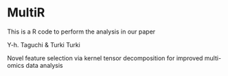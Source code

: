 # MultiR
This is a R code to perform the analysis in our paper

Y-h. Taguchi & Turki Turki

Novel feature selection via kernel tensor decomposition for improved multi-omics data analysis
